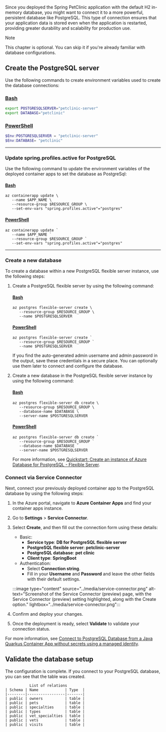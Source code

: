 Since you deployed the Spring PetClinic application with the default H2 in-memory database, you might want to connect it to a more powerful, persistent database like PostgreSQL. This type of connection ensures that your application data is stored even when the application is restarted, providing greater durability and scalability for production use.

> [!NOTE]
> This chapter is optional. You can skip it if you're already familiar with database configurations.

## Create the PostgreSQL server

Use the following commands to create environment variables used to create the database connections:

### [Bash](#tab/bash)

```bash
export POSTGRESQLSERVER="petclinic-server"
export DATABASE="petclinic"
```

### [PowerShell](#tab/powershell)

```powershell
$Env:POSTGRESQLSERVER = "petclinic-server"
$Env:DATABASE= "petclinic"
```

---

### Update spring.profiles.active for PostgreSQL

Use the following command to update the environment variables of the deployed container apps to set the database as PostgreSql:

#### [Bash](#tab/bash)

```azurecli
az containerapp update \
   --name $APP_NAME \
   --resource-group $RESOURCE_GROUP \
   --set-env-vars "spring.profiles.active"="postgres"
```

#### [PowerShell](#tab/powershell)

```azurepowershell
az containerapp update `
   --name $APP_NAME `
   --resource-group $RESOURCE_GROUP `
   --set-env-vars "spring.profiles.active"="postgres"
```

---

### Create a new database

To create a database within a new PostgreSQL flexible server instance, use the following steps:

1. Create a PostgreSQL flexible server by using the following command:

    #### [Bash](#tab/bash)

    ```azurecli
    az postgres flexible-server create \
       --resource-group $RESOURCE_GROUP \
       --name $POSTGRESQLSERVER
    ```

    #### [PowerShell](#tab/powershell)

    ```azurepowershell
    az postgres flexible-server create `
       --resource-group $RESOURCE_GROUP `
       --name $POSTGRESQLSERVER
    ```

    If you find the auto-generated admin username and admin password in the output, save these credentials in a secure place. You can optionally use them later to connect and configure the database.

1. Create a new database in the PostgreSQL flexible server instance by using the following command:

    #### [Bash](#tab/bash)

    ```azurecli
    az postgres flexible-server db create \
       --resource-group $RESOURCE_GROUP \
       --database-name $DATABASE \
       --server-name $POSTGRESQLSERVER
    ```

    #### [PowerShell](#tab/powershell)

    ```azurepowershell
    az postgres flexible-server db create `
       --resource-group $RESOURCE_GROUP `
       --database-name $DATABASE `
       --server-name $POSTGRESQLSERVER
    ```

    For more information, see [Quickstart: Create an instance of Azure Database for PostgreSQL - Flexible Server](/azure/postgresql/flexible-server/quickstart-create-server-cli).

### Connect via Service Connector

Next, connect your previously deployed container app to the PostgreSQL database by using the following steps:

1. In the Azure portal, navigate to **Azure Container Apps** and find your container apps instance.
1. Go to **Settings** > **Service Connector**.
1. Select **Create**, and then fill out the connection form using these details:
   - Basic:
      - **Service type**: **DB for PostgreSQL flexible server**
      - **PostgreSQL flexible server**: **petclinic-server**
      - **PostgreSQL database**: **pet clinic**
      - **Client type**: **SpringBoot**
   - Authentication:
      - Select **Connection string**.
      - Fill in your **Username** and **Password** and leave the other fields with their default settings.

    :::image type="content" source="../media/service-connector.png" alt-text="Screenshot of the Service Connector (preview) page, with the Service Connector (preview) setting highlighted, along with the Create option." lightbox="../media/service-connector.png":::

1. Confirm and deploy your changes.
1. Once the deployment is ready, select **Validate** to validate your connection status.

For more information, see [Connect to PostgreSQL Database from a Java Quarkus Container App without secrets using a managed identity](/azure/container-apps/tutorial-java-quarkus-connect-managed-identity-postgresql-database).

## Validate the database setup

The configuration is complete. If you connect to your PostgreSQL database, you can see that the table was created.

```output
           List of relations
| Schema | Name            | Type  |
|--------|-----------------|-------|
| public | owners          | table |
| public | pets            | table |
| public | specialties     | table |
| public | types           | table |
| public | vet_specialties | table |
| public | vets            | table |
| public | visits          | table |
```
